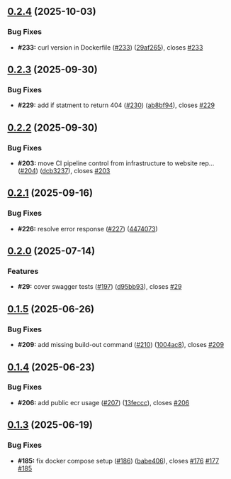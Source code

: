 ## [0.2.4](https://github.com/VilnaCRM-Org/website/compare/v0.2.3...v0.2.4) (2025-10-03)

### Bug Fixes

- **#233:** curl version in Dockerfile ([#233](https://github.com/VilnaCRM-Org/website/issues/233)) ([29af265](https://github.com/VilnaCRM-Org/website/commit/29af265742382c549062975ae7e83dad894de05b)), closes [#233](https://github.com/VilnaCRM-Org/website/issues/233)

## [0.2.3](https://github.com/VilnaCRM-Org/website/compare/v0.2.2...v0.2.3) (2025-09-30)

### Bug Fixes

- **#229:** add if statment to return 404 ([#230](https://github.com/VilnaCRM-Org/website/issues/230)) ([ab8bf94](https://github.com/VilnaCRM-Org/website/commit/ab8bf94a91eeddb288ada3bafdbcf651269cf684)), closes [#229](https://github.com/VilnaCRM-Org/website/issues/229)

## [0.2.2](https://github.com/VilnaCRM-Org/website/compare/v0.2.1...v0.2.2) (2025-09-30)

### Bug Fixes

- **#203:** move CI pipeline control from infrastructure to website rep… ([#204](https://github.com/VilnaCRM-Org/website/issues/204)) ([dcb3237](https://github.com/VilnaCRM-Org/website/commit/dcb3237738e8a140fc20f6e2280779142f012a0b)), closes [#203](https://github.com/VilnaCRM-Org/website/issues/203)

## [0.2.1](https://github.com/VilnaCRM-Org/website/compare/v0.2.0...v0.2.1) (2025-09-16)

### Bug Fixes

- **#226:** resolve error response ([#227](https://github.com/VilnaCRM-Org/website/issues/227)) ([4474073](https://github.com/VilnaCRM-Org/website/commit/44740739491b0f638ffeda22f770ad570d5d8d9d))

## [0.2.0](https://github.com/VilnaCRM-Org/website/compare/v0.1.5...v0.2.0) (2025-07-14)

### Features

- **#29:** cover swagger tests ([#197](https://github.com/VilnaCRM-Org/website/issues/197)) ([d95bb93](https://github.com/VilnaCRM-Org/website/commit/d95bb93a2f253b6feaf109aadca5697152c58c48)), closes [#29](https://github.com/VilnaCRM-Org/website/issues/29)

## [0.1.5](https://github.com/VilnaCRM-Org/website/compare/v0.1.4...v0.1.5) (2025-06-26)

### Bug Fixes

- **#209:** add missing build-out command ([#210](https://github.com/VilnaCRM-Org/website/issues/210)) ([1004ac8](https://github.com/VilnaCRM-Org/website/commit/1004ac896fdc824912633860de164c79c48218dd)), closes [#209](https://github.com/VilnaCRM-Org/website/issues/209)

## [0.1.4](https://github.com/VilnaCRM-Org/website/compare/v0.1.3...v0.1.4) (2025-06-23)

### Bug Fixes

- **#206:** add public ecr usage ([#207](https://github.com/VilnaCRM-Org/website/issues/207)) ([13feccc](https://github.com/VilnaCRM-Org/website/commit/13feccc973a472b0da4dd727f89a637deb2f59b4)), closes [#206](https://github.com/VilnaCRM-Org/website/issues/206)

## [0.1.3](https://github.com/VilnaCRM-Org/website/compare/v0.1.2...v0.1.3) (2025-06-19)

### Bug Fixes

- **#185:** fix docker compose setup ([#186](https://github.com/VilnaCRM-Org/website/issues/186)) ([babe406](https://github.com/VilnaCRM-Org/website/commit/babe40608a7a8ec8b065854d6ddeb6b03a22f9d4)), closes [#176](https://github.com/VilnaCRM-Org/website/issues/176) [#177](https://github.com/VilnaCRM-Org/website/issues/177) [#185](https://github.com/VilnaCRM-Org/website/issues/185)
